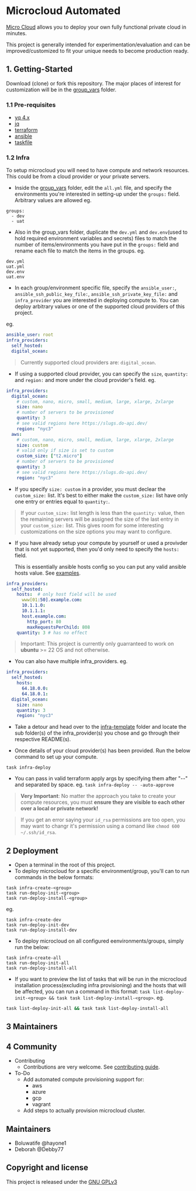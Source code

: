 # Microcloud Automated

<!-- [![GitHub Issues](https://img.shields.io/github/issues/acch/ansible-boilerplate.svg)](https://github.com/acch/ansible-boilerplate/issues) [![GitHub Stars](https://img.shields.io/github/stars/acch/ansible-boilerplate.svg?label=github%20%E2%98%85)](https://github.com/acch/ansible-boilerplate/) [![License](https://img.shields.io/github/license/acch/ansible-boilerplate.svg)](LICENSE) -->

[Micro Cloud](https://canonical-microcloud.readthedocs-hosted.com/en/latest/) allows you to deploy your own fully functional private cloud in minutes.

This project is generally intended for experimentation/evaluation and can be improved/customized to fit your unique needs to become production ready.


## 1. Getting-Started

Download (clone) or fork this repository.
The major places of interest for customization will be in the [group_vars](group_vars/) folder.

### 1.1 Pre-requisites
- [yq 4.x](https://github.com/mikefarah/yq/#install)
- [jq](https://jqlang.github.io/jq/download/)
- [terraform](https://developer.hashicorp.com/terraform/tutorials/aws-get-started/install-cli)
- [ansible](https://docs.ansible.com/ansible/latest/installation_guide/intro_installation.html)
- [taskfile](https://taskfile.dev/installation/)

### 1.2 Infra
To setup microcloud you will need to have compute and network resources. This could be from a cloud provider or your private servers.

- Inside the [group_vars](group_vars/) folder, edit the `all.yml` file, and specify the environments you're interested in setting-up under the `groups:` field. Arbitrary values are allowed
 eg.
```
groups:
  - dev
  - uat
```

- Also in the group_vars folder, duplicate the `dev.yml` and `dev.env`(used to hold required environment variables and secrets) files to match the number of items/environments you have put in the `groups:` field and rename each file to match the items in the groups.
eg.
```
dev.yml
uat.yml
dev.env
uat.env
```
- In each group/environment specific file, specify the `ansible_user:`, `ansible_ssh_public_key_file:`, `ansible_ssh_private_key_file:` and `infra_provider` you are interested in deploying compute to. You can deploy arbitrary values or one of the supported cloud providers of this project.

eg.
``` yaml
ansible_user: root
infra_providers:
  self_hosted:
  digital_ocean:
```
> Currently supported cloud providers are: `digital_ocean`.

- If using a supported cloud provider, you can specify the `size`, `quantity:` and `region:` and more under the cloud provider's field.
eg.
``` yaml
infra_providers:
  digital_ocean:
    # custom, nano, micro, small, medium, large, xlarge, 2xlarge
    size: nano
    # number of servers to be provisioned
    quantity: 3
    # see valid regions here https://slugs.do-api.dev/
    region: "nyc3"
  aws:
    # custom, nano, micro, small, medium, large, xlarge, 2xlarge
    size: custom
    # valid only if size is set to custom
    custom_size: ["t2.micro"]
    # number of servers to be provisioned
    quantity: 3
    # see valid regions here https://slugs.do-api.dev/
    region: "nyc3"
```
- If you specify `size: custom` in a provider, you must declear the  `custom_size:` list.
It's best to either make the `custom_size:` list have only one entry or entries equal to
`quantity:`.
> If your `custom_size:` list length is less than the `quantity:` value, then the remaining
servers will be assigned the size of the last entry in your `custom_size:` list.
This gives room for some interesting customizations on the size options you may want to configure.

- If you have already setup your compute by yourself or used a provivder 
that is not yet supported, then you'd only need to specify the `hosts:` field.

  This is essentially ansible hosts config so you can put any valid ansible hosts value. See [examples](https://docs.ansible.com/ansible/latest/inventory_guide/intro_inventory.html).
``` yaml
infra_providers:
  self_hosted:
    hosts:  # only host field will be used
      www[01:50].example.com:
      10.1.1.0:
      10.1.1.1:
      host.example.com:
        http_port: 80
        maxRequestsPerChild: 808
    quantity: 3 # has no effect
```
> Important: This project is currently only guarranteed to work on **ubuntu** >= 22 OS and not otherwise.

- You can also have multiple infra_providers.
eg.
```yaml
infra_providers:
  self_hosted:
    hosts:
      64.18.0.0:
      64.18.0.1:
  digital_ocean:
    size: nano
    quantity: 3
    region: "nyc3"
```

- Take a detour and head over to the [infra-template](infra-template/) folder and locate the sub folder(s) of the infra_provider(s) you chose and go through their respective README(s).

- Once details of your cloud provider(s) has been provided. Run the below command to set up your compute.
```
task infra-deploy
```
- You can pass in valid terraform apply args by specifying them after "--" and separated by space.
eg. `task infra-deploy -- -auto-approve` 

> **Very Important**: No matter the approach you take to create your compute resources,
you must **ensure they are visible to each other over a local or private network!**

> If you get an error saying your `id_rsa` permissions are too open, you may want to changr it's permission using a comand like `chmod 600 ~/.ssh/id_rsa`.

## 2 Deployment<a id='2'></a>
- Open a terminal in the root of this project.
- To deploy microcloud for a specific environment/group,
you'll can to run commands in the below formats:
```shell
task infra-create-<group>
task run-deploy-init-<group>
task run-deploy-install-<group>
```
eg.
``` shell
task infra-create-dev
task run-deploy-init-dev
task run-deploy-install-dev
```
- To deploy microcloud on all configured eenvironments/groups, simply run the below:
``` shell
task infra-create-all
task run-deploy-init-all
task run-deploy-install-all
```
- If you want to preview the list of tasks that will be run in the microcloud
installation process(excluding infra provisioning) and the hosts that will be affected,
you can run a command in this format: `task list-deploy-init-<group> && task task list-deploy-install-<group>`.
eg.
``` bash
task list-deploy-init-all && task task list-deploy-install-all
```

## 3 Maintainers<a id='3'></a>

## 4 Community<a id='4'></a>

- Contributing
    - Contributions are very welcome. See [contributing guide](CONTRIBUTING.md).
- To-Do
    - Add automated compute provisioning support for:
      - aws
      - azure
      - gcp
      - vagrant
    - Add steps to actually provision microcloud cluster.

## Maintainers
- Boluwatife @hayone1
- Deborah @Debby77

## Copyright and license

This project is released under the [GNU GPLv3](LICENSE)

